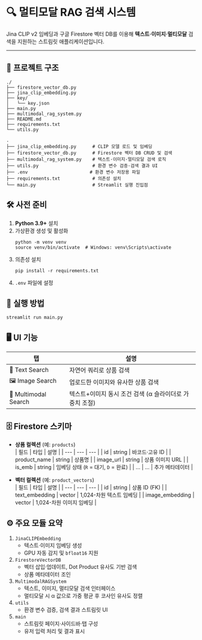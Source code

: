 # 🔍 멀티모달 RAG 검색 시스템

Jina CLIP v2 임베딩과 구글 Firestore 벡터 DB를 이용해 **텍스트·이미지·멀티모달** 검색을
지원하는 스트림릿 애플리케이션입니다.

---

## 📂 프로젝트 구조
```
./
├── firestore_vector_db.py
├── jina_clip_embedding.py
├── key/
│   └── key.json
├── main.py
├── multimodal_rag_system.py
├── README.md
├── requirements.txt
└── utils.py

.
├── jina_clip_embedding.py      # CLIP 모델 로드 및 임베딩
├── firestore_vector_db.py      # Firestore 벡터 DB CRUD 및 검색
├── multimodal_rag_system.py    # 텍스트·이미지·멀티모달 검색 로직
├── utils.py                    # 환경 변수 검증·검색 결과 UI
├── .env                       # 환경 변수 저장용 파일
├── requirements.txt            # 의존성 설치
└── main.py                     # Streamlit 실행 진입점
```

## 🛠️ 사전 준비
1. **Python 3.9+** 설치  
2. 가상환경 생성 및 활성화
   ```
   python -m venv venv
   source venv/bin/activate  # Windows: venv\Scripts\activate
   ```
3. 의존성 설치
   ```
   pip install -r requirements.txt
   ```
4. `.env` 파일에 설정

## 🚀 실행 방법
```
streamlit run main.py
```

## 🖥️ UI 기능
| 탭 | 설명 |
| --- | --- |
| 📝 Text Search | 자연어 쿼리로 상품 검색 |
| 🖼️ Image Search | 업로드한 이미지와 유사한 상품 검색 |
| 🔀 Multimodal Search | 텍스트+이미지 동시 조건 검색 (α 슬라이더로 가중치 조절) |

## 🗄️ Firestore 스키마
- **상품 컬렉션** (예: `products`)  
  | 필드 | 타입 | 설명 |
  | --- | --- | --- |
  | id | string | 바코드·고유 ID |
  | product_name | string | 상품명 |
  | image_url | string | 상품 이미지 URL |
  | is_emb | string | 임베딩 상태 (`R` = 대기, `D` = 완료) |
  | ... | ... | 추가 메타데이터 |

- **벡터 컬렉션** (예: `product_vectors`)  
  | 필드 | 타입 | 설명 |
  | --- | --- | --- |
  | id | string | 상품 ID (FK) |
  | text_embedding | vector<float> | 1,024-차원 텍스트 임베딩 |
  | image_embedding | vector<float> | 1,024-차원 이미지 임베딩 |

## ⚙️ 주요 모듈 요약
1. `JinaCLIPEmbedding`  
   - 텍스트·이미지 임베딩 생성  
   - GPU 자동 감지 및 `bfloat16` 지원
2. `FirestoreVectorDB`  
   - 벡터 삽입·업데이트, Dot Product 유사도 기반 검색  
   - 상품 메타데이터 조인
3. `MultimodalRAGSystem`  
   - 텍스트, 이미지, 멀티모달 검색 인터페이스  
   - 멀티모달 시 α 값으로 가중 평균 후 코사인 유사도 정렬
4. `utils`  
   - 환경 변수 검증, 검색 결과 스트림릿 UI
5. `main`  
   - 스트림릿 페이지·사이드바·탭 구성  
   - 유저 입력 처리 및 결과 표시